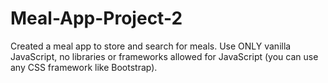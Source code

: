 # Meal-App-Project-2
Created a meal app to store and search for meals. Use ONLY vanilla JavaScript, no libraries or frameworks allowed for JavaScript (you can use any CSS framework like Bootstrap).
